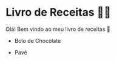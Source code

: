# Livro de Receitas :man_cook:

Olá! Bem vindo ao meu livro de receitas :wave:

- Bolo de Chocolate

- Pavê
